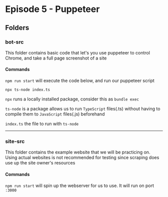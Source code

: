 # Episode 5 - Puppeteer

## Folders

### bot-src

This folder contains basic code that let's you use puppeteer to control Chrome, and take a full page screenshot of a site

#### Commands
`npm run start` will execute the code below, and run our puppeteer script

`npx ts-node index.ts`

`npx` runs a locally installed package, consider this as `bundle exec`

`ts-node` is a package allows us to run `TypeScript` files(.ts) without having to compile them to `JavaScript` files(.js) beforehand

`index.ts` the file to run with `ts-node`


---

### site-src

This folder contains the example website that we will be practicing on. Using actual websites is not recommended for testing since scraping does use up the site owner's resources

#### Commands
`npm run start` will spin up the webserver for us to use. It will run on port `:3000`

